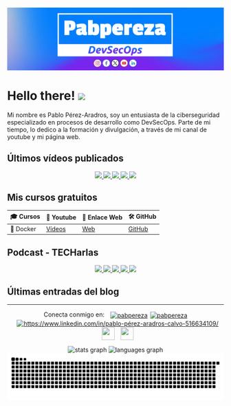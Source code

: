 ![](./static/img/banner_github.jpg)


# Hello there! <img src="https://media.giphy.com/media/hvRJCLFzcasrR4ia7z/giphy.gif" width="25px"> 

Mi nombre es Pablo Pérez-Aradros, soy un entusiasta de la ciberseguridad especializado en procesos de desarrollo como DevSecOps. Parte de mi tiempo, lo dedico a la formación y divulgación, a través de mi canal de youtube y mi página web. 

## Últimos vídeos publicados
<p align=center>

<a href='https://youtu.be/g9YrJATNqCY' target='_blank'>
  <img width='19%' src='https://img.youtube.com/vi/g9YrJATNqCY/mqdefault.jpg' />
</a>

<a href='https://youtu.be/5CNQMeYUBPs' target='_blank'>
  <img width='19%' src='https://img.youtube.com/vi/5CNQMeYUBPs/mqdefault.jpg' />
</a>

<a href='https://youtu.be/ZdfpVNRuaJ0' target='_blank'>
  <img width='19%' src='https://img.youtube.com/vi/ZdfpVNRuaJ0/mqdefault.jpg' />
</a>

<a href='https://youtu.be/bd8EoJbKmwQ' target='_blank'>
  <img width='19%' src='https://img.youtube.com/vi/bd8EoJbKmwQ/mqdefault.jpg' />
</a>

<a href='https://youtu.be/s780W_kCjd8' target='_blank'>
  <img width='19%' src='https://img.youtube.com/vi/s780W_kCjd8/mqdefault.jpg' />
</a>

</p>

## Mis cursos gratuitos 
| 🎓 Cursos | 🎥 Youtube | 🔗 Enlace Web | 🛠️ GitHub | 
| --- | --- | --- | --- | 
| 🐳 Docker | [Vídeos](https://www.youtube.com/playlist?list=PLQhxXeq1oc2n7YnjRhq7qVMzZWtDY7Zz0) | [Web](https://pabpereza.dev/docs/Cursos/docker)  | [GitHub](https://github.com/pabpereza/pabpereza/tree/main/docs/Cursos/docker) | 


## Podcast - TECHarlas
<p align=center>

<a href='https://youtu.be/UjHVqCXEvHQ' target='_blank'>
  <img width='19%' src='https://img.youtube.com/vi/UjHVqCXEvHQ/mqdefault.jpg' />
</a>

<a href='https://youtu.be/ZrLGYSUpDPM' target='_blank'>
  <img width='19%' src='https://img.youtube.com/vi/ZrLGYSUpDPM/mqdefault.jpg' />
</a>

<a href='https://youtu.be/csNytM7XFz4' target='_blank'>
  <img width='19%' src='https://img.youtube.com/vi/csNytM7XFz4/mqdefault.jpg' />
</a>

<a href='https://youtu.be/y_c_tPXusqM' target='_blank'>
  <img width='19%' src='https://img.youtube.com/vi/y_c_tPXusqM/mqdefault.jpg' />
</a>

<a href='https://youtu.be/JP7iyeiK6dg' target='_blank'>
  <img width='19%' src='https://img.youtube.com/vi/JP7iyeiK6dg/mqdefault.jpg' />
</a>

</p>


## Últimas entradas del blog

---
<p align="center">
Conecta conmigo en:
<a href="https://twitter.com/pabpereza" target="_blank"><img align="center" src="https://cdn.iconscout.com/icon/free/png-256/free-twitter-x-9581782-7740647.png" alt="pabpereza" height="50" width="50" style="margin-left:10px" /></a>    
<a href="https://www.youtube.com/c/pabpereza" target="_blank"><img align="center" src="https://raw.githubusercontent.com/maurodesouza/profile-readme-generator/master/src/assets/icons/social/youtube/default.svg" alt="pabpereza" height="30" width="40" style="margin-left:2px" /></a>      
<a href="https://www.linkedin.com/in/pablo-pérez-aradros-calvo-516634109/" target="_blank"><img align="center" src="https://raw.githubusercontent.com/maurodesouza/profile-readme-generator/master/src/assets/icons/social/linkedin/default.svg" alt="https://www.linkedin.com/in/pablo-pérez-aradros-calvo-516634109/" height="30" width="40" style="margin-left:10px"/></a>   
<a href="https://www.tiktok.com/@pabpereza" target="_blank"><img align="center" src="https://www.edigitalagency.com.au/wp-content/uploads/TikTok-icon-glyph.png"  height="30" width="30" style="margin-left:10px"/></a>   
<a href="https://www.instagram.com/pabpereza/" target="_blank"><img align="center" src="https://raw.githubusercontent.com/maurodesouza/profile-readme-generator/master/src/assets/icons/social/instagram/default.svg"  height="30" width="30" style="margin-left:10px" /></a>
</p>

<div align="center">
  <img src="https://github-readme-stats.vercel.app/api?username=pabpereza&hide_title=false&hide_rank=false&show_icons=true&include_all_commits=true&count_private=true&disable_animations=false&theme=dracula&locale=en&hide_border=false&order=1" height="150" alt="stats graph"  />
  <img src="https://github-readme-stats.vercel.app/api/top-langs?username=pabpereza&locale=en&hide_title=false&layout=compact&card_width=320&langs_count=5&theme=dracula&hide_border=false&order=2" height="150" alt="languages graph"  />
</div>


<img src="https://raw.githubusercontent.com/pabpereza/pabpereza/output/snake.svg" alt="Snake animation" />

